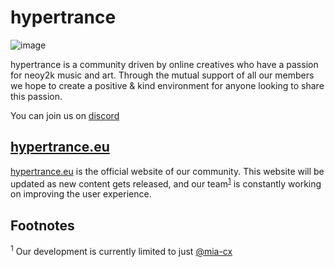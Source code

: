 # hypertrance

![image](https://user-images.githubusercontent.com/42698687/227067252-97f764aa-4db1-4bd7-a2cc-56068b5633cb.png)

hypertrance is a community driven by online creatives who have a passion for neoy2k music and art. Through the mutual support of all our members we hope to create a positive & kind environment for anyone looking to share this passion.

You can join us on [discord](https://discord.gg/673AfPB)

## [hypertrance.eu](https://hypertrance.eu)
[hypertrance.eu](https://hypertrance.eu) is the official website of our community. This website will be updated as new content gets released, and our team<sup>[1](#Footnotes)</sup> is constantly working on improving the user experience.

## Footnotes
<sup>1</sup> Our development is currently limited to just [@mia-cx](https://github.com/mia-cx)
